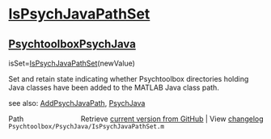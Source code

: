 # [IsPsychJavaPathSet](IsPsychJavaPathSet)
## [Psychtoolbox](Psychtoolbox)[PsychJava](PsychJava)

isSet=[IsPsychJavaPathSet](IsPsychJavaPathSet)(newValue)  
  
Set and retain state indicating whether Psychtoolbox directories holding  
Java classes have been added to the MATLAB Java class path.   
  
see also: [AddPsychJavaPath](AddPsychJavaPath), [PsychJava](PsychJava)  




<div class="code_header" style="text-align:right;">
  <span style="float:left;">Path&nbsp;&nbsp;</span> <span class="counter">Retrieve <a href=
  "https://raw.github.com/Psychtoolbox-3/Psychtoolbox-3/beta/Psychtoolbox/PsychJava/IsPsychJavaPathSet.m">current version from GitHub</a> | View <a href=
  "https://github.com/Psychtoolbox-3/Psychtoolbox-3/commits/beta/Psychtoolbox/PsychJava/IsPsychJavaPathSet.m">changelog</a></span>
</div>
<div class="code">
  <code>Psychtoolbox/PsychJava/IsPsychJavaPathSet.m</code>
</div>

